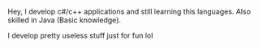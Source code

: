 Hey, I develop c#/c++ applications and still learning this languages.
Also skilled in Java (Basic knowledge).

I develop pretty useless stuff just for fun lol
